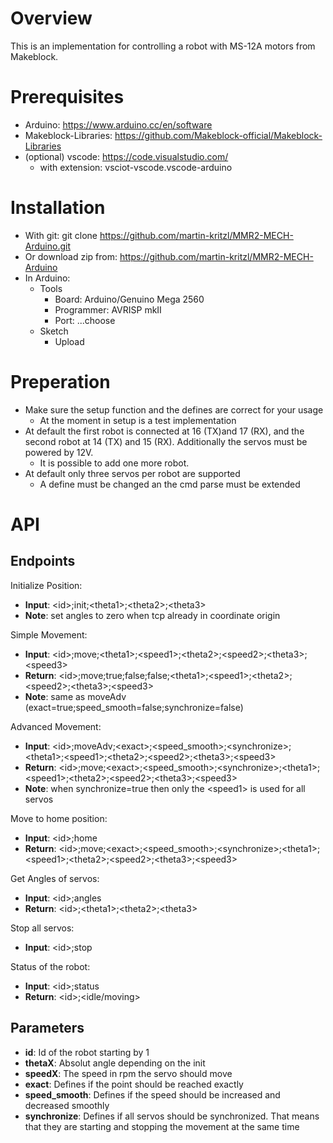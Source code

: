 # Overview
This is an implementation for controlling a robot with MS-12A motors from Makeblock. 

# Prerequisites

* Arduino: https://www.arduino.cc/en/software
* Makeblock-Libraries: https://github.com/Makeblock-official/Makeblock-Libraries
* (optional) vscode: https://code.visualstudio.com/
  * with extension: vsciot-vscode.vscode-arduino

# Installation

* With git: git clone https://github.com/martin-kritzl/MMR2-MECH-Arduino.git
* Or download zip from: https://github.com/martin-kritzl/MMR2-MECH-Arduino
* In Arduino:
  * Tools
    * Board: Arduino/Genuino Mega 2560
    * Programmer: AVRISP mkII
    * Port: ...choose
  * Sketch
    * Upload

# Preperation

* Make sure the setup function and the defines are correct for your usage
  * At the moment in setup is a test implementation
* At default the first robot is connected at 16 (TX)and 17 (RX), and the second robot at 14 (TX) and 15 (RX). Additionally the servos must be powered by 12V.
  * It is possible to add one more robot.
* At default only three servos per robot are supported
  * A define must be changed an the cmd parse must be extended

# API

## Endpoints
Initialize Position:
* **Input**: \<id>;init;\<theta1>;\<theta2>;\<theta3>
* **Note**: set angles to zero when tcp already in coordinate origin

Simple Movement:
* **Input**: \<id>;move;\<theta1>;\<speed1>;\<theta2>;\<speed2>;\<theta3>;\<speed3>
* **Return**: \<id>;move;true;false;false;\<theta1>;\<speed1>;\<theta2>;\<speed2>;\<theta3>;\<speed3>
* **Note**: same as moveAdv (exact=true;speed_smooth=false;synchronize=false)

Advanced Movement:
* **Input**: \<id>;moveAdv;\<exact>;\<speed_smooth>;\<synchronize>;\<theta1>;\<speed1>;\<theta2>;\<speed2>;\<theta3>;\<speed3>
* **Return**: \<id>;move;\<exact>;\<speed_smooth>;\<synchronize>;\<theta1>;\<speed1>;\<theta2>;\<speed2>;\<theta3>;\<speed3>
* **Note**: when synchronize=true then only the \<speed1> is used for all servos

Move to home position:
* **Input**: \<id>;home
* **Return**: \<id>;move;\<exact>;\<speed_smooth>;\<synchronize>;\<theta1>;\<speed1>;\<theta2>;\<speed2>;\<theta3>;\<speed3>

Get Angles of servos:
* **Input**: \<id>;angles
* **Return**: \<id>;\<theta1>;\<theta2>;\<theta3>

Stop all servos:
* **Input**: \<id>;stop

Status of the robot:
* **Input**: \<id>;status
* **Return**: \<id>;\<idle/moving>

## Parameters
* **id**: Id of the robot starting by 1
* **thetaX**: Absolut angle depending on the init
* **speedX**: The speed in rpm the servo should move
* **exact**: Defines if the point should be reached exactly
* **speed_smooth**: Defines if the speed should be increased and decreased smoothly
* **synchronize**: Defines if all servos should be synchronized. That means that they are starting and stopping the movement at the same time
